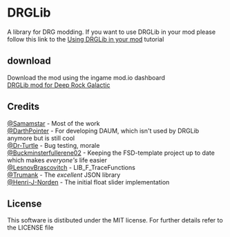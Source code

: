 # DRGLib
A library for DRG modding.
If you want to use DRGLib in your mod please follow this link to the [Using DRGLib in your mod](https://samsdrgmods.github.io/DRGLib/Pages/Docs/Tutorials/Using_DRGLib_in_your_mod.html) tutorial
## download
Download the mod using the ingame mod.io dashboard  
<a href="https://drg.mod.io/drglib" title="DRGLib mod  for  Deep Rock Galactic" target="_blank">DRGLib mod  for  Deep Rock Galactic</a>

## Credits
[@Samamstar](https://github.com/samamstar) - Most of the work  
[@DarthPointer](https://github.com/DarthPointer) - For developing DAUM, which isn't used by DRGLib anymore but is still cool  
[@Dr-Turtle](https://github.com/Dr-Turtle) - Bug testing, morale  
[@Buckminsterfullerene02](https://github.com/Buckminsterfullerene02) - Keeping the FSD-template project up to date which makes *everyone's* life easier  
[@LesnovBrascovitch](https://github.com/LesnovBrascovitch) - LIB_F_TraceFunctions  
[@Trumank](https://github.com/trumank) - The *excellent* JSON library  
[@Henri-J-Norden](https://github.com/Henri-J-Norden) - The initial float slider implementation   

## License
This software is distibuted under the MIT license. For further details refer to the LICENSE file
